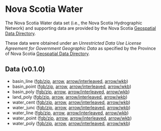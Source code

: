 
# Nova Scotia Water

The Nova Scotia Water data set (i.e., the Nova Scotia Hydrographic Network) and supporting data are provided by the Nova Scotia [Geospatial Data Directory](https://nsgi.novascotia.ca/gdd/).

These data were obtained under an *Unrestricted Data Use License Agreement for Government Geographic Data* as specified by the Province of Nova Scotia [Geospatial Data Directory](https://nsgi.novascotia.ca/gdd/).

<!-- begin file listing -->


## Data (v0.1.0)

- basin_line ([fgb/zip](https://github.com/geoarrow/geoarrow-data/releases/download/v0.1.0/ns-water-basin_line.fgb.zip), [arrow](https://github.com/geoarrow/geoarrow-data/releases/download/v0.1.0/ns-water-basin_line.arrow), [arrow/interleaved](https://github.com/geoarrow/geoarrow-data/releases/download/v0.1.0/ns-water-basin_line-interleaved.arrow), [arrow/wkb](https://github.com/geoarrow/geoarrow-data/releases/download/v0.1.0/ns-water-basin_line-wkb.arrow))
- basin_point ([fgb/zip](https://github.com/geoarrow/geoarrow-data/releases/download/v0.1.0/ns-water-basin_point.fgb.zip), [arrow](https://github.com/geoarrow/geoarrow-data/releases/download/v0.1.0/ns-water-basin_point.arrow), [arrow/interleaved](https://github.com/geoarrow/geoarrow-data/releases/download/v0.1.0/ns-water-basin_point-interleaved.arrow), [arrow/wkb](https://github.com/geoarrow/geoarrow-data/releases/download/v0.1.0/ns-water-basin_point-wkb.arrow))
- basin_poly ([fgb/zip](https://github.com/geoarrow/geoarrow-data/releases/download/v0.1.0/ns-water-basin_poly.fgb.zip), [arrow](https://github.com/geoarrow/geoarrow-data/releases/download/v0.1.0/ns-water-basin_poly.arrow), [arrow/interleaved](https://github.com/geoarrow/geoarrow-data/releases/download/v0.1.0/ns-water-basin_poly-interleaved.arrow), [arrow/wkb](https://github.com/geoarrow/geoarrow-data/releases/download/v0.1.0/ns-water-basin_poly-wkb.arrow))
- land_poly ([fgb/zip](https://github.com/geoarrow/geoarrow-data/releases/download/v0.1.0/ns-water-land_poly.fgb.zip), [arrow](https://github.com/geoarrow/geoarrow-data/releases/download/v0.1.0/ns-water-land_poly.arrow), [arrow/interleaved](https://github.com/geoarrow/geoarrow-data/releases/download/v0.1.0/ns-water-land_poly-interleaved.arrow), [arrow/wkb](https://github.com/geoarrow/geoarrow-data/releases/download/v0.1.0/ns-water-land_poly-wkb.arrow))
- water_cent ([fgb/zip](https://github.com/geoarrow/geoarrow-data/releases/download/v0.1.0/ns-water-water_cent.fgb.zip), [arrow](https://github.com/geoarrow/geoarrow-data/releases/download/v0.1.0/ns-water-water_cent.arrow), [arrow/interleaved](https://github.com/geoarrow/geoarrow-data/releases/download/v0.1.0/ns-water-water_cent-interleaved.arrow), [arrow/wkb](https://github.com/geoarrow/geoarrow-data/releases/download/v0.1.0/ns-water-water_cent-wkb.arrow))
- water_junc ([fgb/zip](https://github.com/geoarrow/geoarrow-data/releases/download/v0.1.0/ns-water-water_junc.fgb.zip), [arrow](https://github.com/geoarrow/geoarrow-data/releases/download/v0.1.0/ns-water-water_junc.arrow), [arrow/interleaved](https://github.com/geoarrow/geoarrow-data/releases/download/v0.1.0/ns-water-water_junc-interleaved.arrow), [arrow/wkb](https://github.com/geoarrow/geoarrow-data/releases/download/v0.1.0/ns-water-water_junc-wkb.arrow))
- water_line ([fgb/zip](https://github.com/geoarrow/geoarrow-data/releases/download/v0.1.0/ns-water-water_line.fgb.zip), [arrow](https://github.com/geoarrow/geoarrow-data/releases/download/v0.1.0/ns-water-water_line.arrow), [arrow/interleaved](https://github.com/geoarrow/geoarrow-data/releases/download/v0.1.0/ns-water-water_line-interleaved.arrow), [arrow/wkb](https://github.com/geoarrow/geoarrow-data/releases/download/v0.1.0/ns-water-water_line-wkb.arrow))
- water_point ([fgb/zip](https://github.com/geoarrow/geoarrow-data/releases/download/v0.1.0/ns-water-water_point.fgb.zip), [arrow](https://github.com/geoarrow/geoarrow-data/releases/download/v0.1.0/ns-water-water_point.arrow), [arrow/interleaved](https://github.com/geoarrow/geoarrow-data/releases/download/v0.1.0/ns-water-water_point-interleaved.arrow), [arrow/wkb](https://github.com/geoarrow/geoarrow-data/releases/download/v0.1.0/ns-water-water_point-wkb.arrow))
- water_poly ([fgb/zip](https://github.com/geoarrow/geoarrow-data/releases/download/v0.1.0/ns-water-water_poly.fgb.zip), [arrow](https://github.com/geoarrow/geoarrow-data/releases/download/v0.1.0/ns-water-water_poly.arrow), [arrow/interleaved](https://github.com/geoarrow/geoarrow-data/releases/download/v0.1.0/ns-water-water_poly-interleaved.arrow), [arrow/wkb](https://github.com/geoarrow/geoarrow-data/releases/download/v0.1.0/ns-water-water_poly-wkb.arrow))
